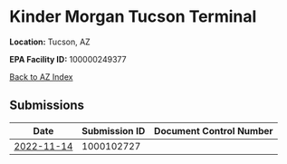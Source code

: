 # Kinder Morgan Tucson Terminal

**Location:** Tucson, AZ

**EPA Facility ID:** 100000249377

[Back to AZ Index](../../index.md)

## Submissions

| Date | Submission ID | Document Control Number |
|------|--------------|-------------------------|
| [2022-11-14](submissions/1000102727.md) | 1000102727 |  |
